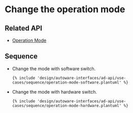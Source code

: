 # Change the operation mode

## Related API

- [Operation Mode](../list/api/operation_mode/index.md)

## Sequence

- Change the mode with software switch.

  ```plantuml
  {% include 'design/autoware-interfaces/ad-api/use-cases/sequence/operation-mode-software.plantuml' %}
  ```

- Change the mode with hardware switch.

  ```plantuml
  {% include 'design/autoware-interfaces/ad-api/use-cases/sequence/operation-mode-hardware.plantuml' %}
  ```
